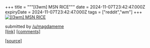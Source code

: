 +++
title = """[I3wm] MSN RICE"""
date = 2024-11-07T23:42:47.000Z
expiryDate = 2024-11-07T23:42:47.000Z
tags = ["reddit","wm"]
+++
[![[I3wm] MSN RICE](https://b.thumbs.redditmedia.com/eaT5LvtfLoj5qHdbJpI9jnV0vKjsDWC33vL805AIP-s.jpg "[I3wm] MSN RICE")](https://www.reddit.com/r/unixporn/comments/1gm4q36/i3wm_msn_rice/)

submitted by [/u/magdameme](https://www.reddit.com/user/magdameme)  
[\[link\]](https://www.reddit.com/gallery/1gm4q36) [\[comments\]](https://www.reddit.com/r/unixporn/comments/1gm4q36/i3wm_msn_rice/)

[[source]](https://www.reddit.com/r/unixporn/comments/1gm4q36/i3wm_msn_rice/)
